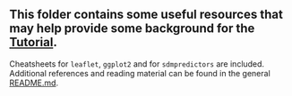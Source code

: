 ## This folder contains some useful resources that may help provide some background for the [Tutorial](https://eddatascienceees.github.io/tutorial-nicolelikesharks/). 
Cheatsheets for `leaflet`, `ggplot2` and for `sdmpredictors` are included. 
Additional references and reading material can be found in the general [README.md](https://github.com/EdDataScienceEES/tutorial-nicolelikesharks/blob/master/README.md). 
